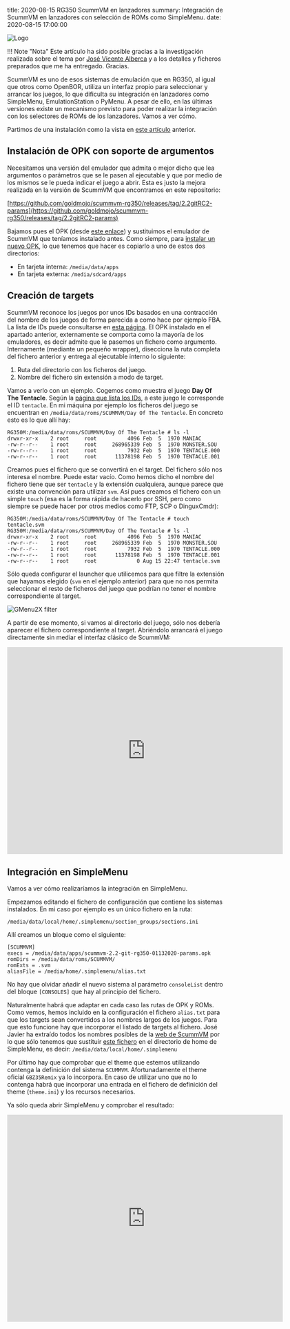 title: 2020-08-15 RG350 ScummVM en lanzadores
summary: Integración de ScummVM en lanzadores con selección de ROMs como SimpleMenu.
date: 2020-08-15 17:00:00

![Logo](/images/posts/scummvm-launchers/scummvm_logo.png)

!!! Note "Nota"
    Este artículo ha sido posible gracias a la investigación realizada sobre el tema por [José Vicente Alberca](https://linkedin.com/in/jvalberca) y a los detalles y ficheros preparados que me ha entregado. Gracias.

ScummVM es uno de esos sistemas de emulación que en RG350, al igual que otros como OpenBOR, utiliza un interfaz propio para seleccionar y arrancar los juegos, lo que dificulta su integración en lanzadores como SimpleMenu, EmulationStation o PyMenu. A pesar de ello, en las últimas versiones existe un mecanismo previsto para poder realizar la integración con los selectores de ROMs de los lanzadores. Vamos a ver cómo.

Partimos de una instalación como la vista en [este artículo](/2020-04-14-rg350_scummvm.html) anterior.

## Instalación de OPK con soporte de argumentos

Necesitamos una versión del emulador que admita o mejor dicho que lea argumentos o parámetros que se le pasen al ejecutable y que por medio de los mismos se le pueda indicar el juego a abrir. Esta es justo la mejora realizada en la versión de ScummVM que encontramos en este repositorio:

[https://github.com/goldmojo/scummvm-rg350/releases/tag/2.2gitRC2-params](https://github.com/goldmojo/scummvm-rg350/releases/tag/2.2gitRC2-params)

Bajamos pues el OPK (desde [este enlace](https://github.com/goldmojo/scummvm-rg350/releases/download/2.2gitRC2-params/scummvm-2.2-git-rg350-01132020-params.opk)) y sustituimos el emulador de ScummVM que teníamos instalado antes. Como siempre, para [instalar un nuevo OPK](/2020-07-02-rg350_primeros_pasos.html#dondecomo-instalo-el-fichero-opk-del-emulador-que-he-bajado), lo que tenemos que hacer es copiarlo a uno de estos dos directorios:

* En tarjeta interna: `/media/data/apps`
* En tarjeta externa: `/media/sdcard/apps`

## Creación de targets

ScummVM reconoce los juegos por unos IDs basados en una contracción del nombre de los juegos de forma parecida a como hace por ejemplo FBA. La lista de IDs puede consultarse en [esta página](https://www.scummvm.org/compatibility/). El OPK instalado en el apartado anterior, externamente se comporta como la mayoría de los emuladores, es decir admite que le pasemos un fichero como argumento. Internamente (mediante un pequeño wrapper), disecciona la ruta completa del fichero anterior y entrega al ejecutable interno lo siguiente:

1. Ruta del directorio con los ficheros del juego.
2. Nombre del fichero sin extensión a modo de target.

Vamos a verlo con un ejemplo. Cogemos como muestra el juego **Day Of The Tentacle**. Según la [página que lista los IDs](https://www.scummvm.org/compatibility/), a este juego le corresponde el ID `tentacle`. En mi máquina por ejemplo los ficheros del juego se encuentran en `/media/data/roms/SCUMMVM/Day Of The Tentacle`. En concreto esto es lo que allí hay:

```
RG350M:/media/data/roms/SCUMMVM/Day Of The Tentacle # ls -l
drwxr-xr-x    2 root     root          4096 Feb  5  1970 MANIAC
-rw-r--r--    1 root     root     268965339 Feb  5  1970 MONSTER.SOU
-rw-r--r--    1 root     root          7932 Feb  5  1970 TENTACLE.000
-rw-r--r--    1 root     root      11378198 Feb  5  1970 TENTACLE.001
```

Creamos pues el fichero que se convertirá en el target. Del fichero sólo nos interesa el nombre. Puede estar vacío. Como hemos dicho el nombre del fichero tiene que ser `tentacle` y la extensión cualquiera, aunque parece que existe una convención para utilizar `svm`. Así pues creamos el fichero con un simple `touch` (esa es la forma rápida de hacerlo por SSH, pero como siempre se puede hacer por otros medios como FTP, SCP o DinguxCmdr):

```
RG350M:/media/data/roms/SCUMMVM/Day Of The Tentacle # touch tentacle.svm
RG350M:/media/data/roms/SCUMMVM/Day Of The Tentacle # ls -l
drwxr-xr-x    2 root     root          4096 Feb  5  1970 MANIAC
-rw-r--r--    1 root     root     268965339 Feb  5  1970 MONSTER.SOU
-rw-r--r--    1 root     root          7932 Feb  5  1970 TENTACLE.000
-rw-r--r--    1 root     root      11378198 Feb  5  1970 TENTACLE.001
-rw-r--r--    1 root     root             0 Aug 15 22:47 tentacle.svm
```

Sólo queda configurar el launcher que utilicemos para que filtre la extensión que hayamos elegido (`svm` en el ejemplo anterior) para que no nos permita seleccionar el resto de ficheros del juego que podrían no tener el nombre correspondiente al target.

![GMenu2X filter](/images/posts/scummvm-launchers/gmenu2x_filter.png)

A partir de ese momento, si vamos al directorio del juego, sólo nos debería aparecer el fichero correspondiente al target. Abriéndolo arrancará el juego directamente sin mediar el interfaz clásico de ScummVM:

<iframe width="640" height="480" src="https://www.youtube.com/embed/HQKXA7SM2oM" frameborder="0" allow="accelerometer; autoplay; encrypted-media; gyroscope; picture-in-picture" allowfullscreen></iframe>

## Integración en SimpleMenu

Vamos a ver cómo realizaríamos la integración en SimpleMenu.

Empezamos editando el fichero de configuración que contiene los sistemas instalados. En mi caso por ejemplo es un único fichero en la ruta:

```
/media/data/local/home/.simplemenu/section_groups/sections.ini
```

Allí creamos un bloque como el siguiente:

```
[SCUMMVM]
execs = /media/data/apps/scummvm-2.2-git-rg350-01132020-params.opk
romDirs = /media/data/roms/SCUMMVM/
romExts = .svm
aliasFile = /media/home/.simplemenu/alias.txt
```

No hay que olvidar añadir el nuevo sistema al parámetro `consoleList` dentro del bloque `[CONSOLES]` que hay al principio del fichero.

Naturalmente habrá que adaptar en cada caso las rutas de OPK y ROMs. Como vemos, hemos incluido en la configuración el fichero `alias.txt` para que los targets sean convertidos a los nombres largos de los juegos. Para que esto funcione hay que incorporar el listado de targets al fichero. José Javier ha extraído todos los nombres posibles de la [web de ScummVM](https://www.scummvm.org/compatibility/) por lo que sólo tenemos que sustituir [este fichero](/files/posts/scummvm-launchers/alias.txt) en el directorio de home de SimpleMenu, es decir: `/media/data/local/home/.simplemenu`

Por último hay que comprobar que el theme que estemos utilizando contenga la definición del sistema `SCUMMVM`. Afortunadamente el theme oficial `GBZ35Remix` ya lo incorpora. En caso de utilizar uno que no lo contenga habrá que incorporar una entrada en el fichero de definición del theme (`theme.ini`) y los recursos necesarios.

Ya sólo queda abrir SimpleMenu y comprobar el resultado:

<iframe width="640" height="480" src="https://www.youtube.com/embed/7-B7dmMirV8" frameborder="0" allow="accelerometer; autoplay; encrypted-media; gyroscope; picture-in-picture" allowfullscreen></iframe>
